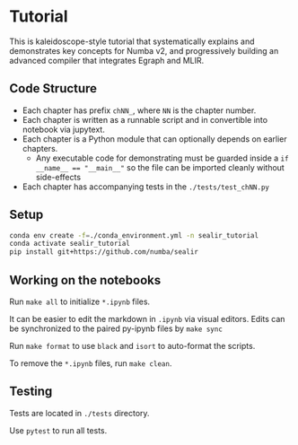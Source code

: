 # Tutorial

This is kaleidoscope-style tutorial that systematically explains and
demonstrates key concepts for Numba v2, and progressively building an advanced
compiler that integrates Egraph and MLIR.

## Code Structure

- Each chapter has prefix `chNN_`, where `NN` is the chapter number.
- Each chapter is written as a runnable script and in convertible into notebook via jupytext.
- Each chapter is a Python module that can optionally depends on earlier chapters.
    - Any executable code for demonstrating must be guarded inside a `if __name__ == "__main__"` so the file can be imported cleanly without side-effects
- Each chapter has accompanying tests in the `./tests/test_chNN.py`


## Setup

```bash
conda env create -f=./conda_environment.yml -n sealir_tutorial
conda activate sealir_tutorial
pip install git+https://github.com/numba/sealir
```

## Working on the notebooks

Run `make all` to initialize `*.ipynb` files.

It can be easier to edit the markdown in `.ipynb` via visual editors.
Edits can be synchronized to the paired py-ipynb files by `make sync`

Run `make format` to use `black` and `isort` to auto-format the scripts. 

To remove the `*.ipynb` files, run `make clean`.


## Testing

Tests are located in `./tests` directory.

Use `pytest` to run all tests.
